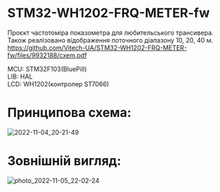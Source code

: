 # STM32-WH1202-FRQ-METER-fw
Проєкт частотоміра показометра для любительського трансивера. Також реалізовано відображення поточного діапазону 10, 20, 40 м.  
https://github.com/Vitech-UA/STM32-WH1202-FRQ-METER-fw/files/9932188/cxem.pdf   

MCU: STM32F103(BluePill)   
LIB: HAL   
LCD: WH1202(контролер ST7066)   


# Принципова схема:
![2022-11-04_20-21-49](https://user-images.githubusercontent.com/74230330/200048291-5df03d69-ec6e-42db-ab10-5027b9d7d6f7.jpg)
# Зовнішній вигляд:
![photo_2022-11-05_22-02-24](https://user-images.githubusercontent.com/74230330/200138993-20013cba-c71c-4e83-9d0e-509156c243df.jpg)
